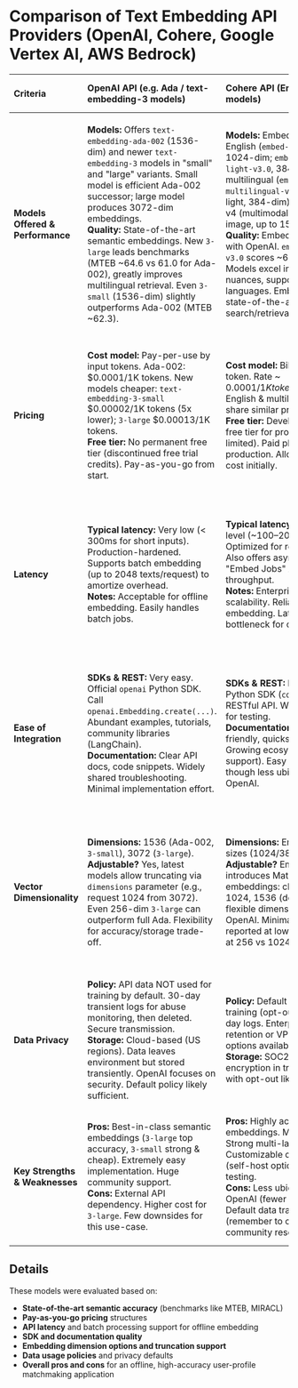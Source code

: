 # Comparison of Text Embedding API Providers (OpenAI, Cohere, Google Vertex AI, AWS Bedrock)

| **Criteria**                 | **OpenAI API (e.g. Ada / text-embedding-3 models)**                                                                                                                                                                                                                                                                                       | **Cohere API (Embed v3 & v4 models)**                                                                                                                                                                                                                                                                                                                                                     | **Google Vertex AI (Generative AI Embeddings)**                                                                                                                                                                                                                                                                                                                                                        | **AWS Bedrock (Amazon Titan Embeddings)**                                                                                                                                                                                                                                                                                                                                                        |
| :--------------------------- | :---------------------------------------------------------------------------------------------------------------------------------------------------------------------------------------------------------------------------------------------------------------------------------------------------------------------------------------- | :--------------------------------------------------------------------------------------------------------------------------------------------------------------------------------------------------------------------------------------------------------------------------------------------------------------------------------------------------------------------------------------------------------- | :--------------------------------------------------------------------------------------------------------------------------------------------------------------------------------------------------------------------------------------------------------------------------------------------------------------------------------------------------------------------------------------------------------------------- | :----------------------------------------------------------------------------------------------------------------------------------------------------------------------------------------------------------------------------------------------------------------------------------------------------------------------------------------------------------------------------------------------- |
| **Models Offered & Performance** | **Models:** Offers `text-embedding-ada-002` (1536-dim) and newer `text-embedding-3` models in "small" and "large" variants. Small model is efficient Ada-002 successor; large model produces 3072-dim embeddings. <br> **Quality:** State-of-the-art semantic embeddings. New `3-large` leads benchmarks (MTEB ~64.6 vs 61.0 for Ada-002), greatly improves multilingual retrieval. Even `3-small` (1536-dim) slightly outperforms Ada-002 (MTEB ~62.3). | **Models:** Embed v3 family for English (`embed-english-v3.0`, 1024-dim; `embed-english-light-v3.0`, 384-dim) and multilingual (`embed-multilingual-v3.0`, 1024-dim; light, 384-dim). Newer Embed v4 (multimodal) supports text & image, up to 1536-dim. <br> **Quality:** Embeddings on par with OpenAI. `embed-english-v3.0` scores ~64.5 on MTEB. Models excel in English nuances, support 100+ languages. Embed v4 reported state-of-the-art in search/retrieval. | **Models:** Gecko series (`textembedding-gecko@001…003`, ~768-dim, fast). Newer `text-embedding-005` (general) and `text-multilingual-embedding-002` (multi-language). Experimental Gemini Embedding (`text-embedding-large-exp-03-07`, ≈3000-dim). <br> **Quality:** Gemini achieves state-of-the-art semantic accuracy (MTEB ~68.3 Multilingual), outperforming others. Handles 100+ languages, complex context. Smaller Gecko models perform well. | **Models:** Titan Text Embeddings V2 (GA Apr 2024). Lightweight, optimized for RAG/search. Flexible output up to 1,024 dimensions (options: 256/512). Pre-trained on 100+ languages. <br> **Quality:** High semantic accuracy approaching top models (v2 closed gap vs v1). Well-suited for tech domain texts. Independent benchmarks for v2 still emerging.                                                                   |
| **Pricing**                  | **Cost model:** Pay-per-use by input tokens. Ada-002: $0.0001/1K tokens. New models cheaper: `text-embedding-3-small` $0.00002/1K tokens (5x lower); `3-large` $0.00013/1K tokens. <br> **Free tier:** No permanent free tier (discontinued free trial credits). Pay-as-you-go from start.                                                    | **Cost model:** Billed per input token. Rate ~ $0.0001/1K tokens (~$0.10/million). English & multilingual models share similar pricing. <br> **Free tier:** Developer-friendly free tier for prototyping (rate-limited). Paid plans for production. Allows trying at no cost initially.                                                                                                                            | **Cost model:** Charges based on input characters. ~ $0.000025/1K chars (online inference); ~ $0.00002/1K chars (batch, ~20% cheaper). ~ Equivalent to $0.0001/1K tokens. No charge for output vectors. <br> **Free tier:** $300 free credits for new Google Cloud users. After credits, pay-as-you-go.                                                                                                   | **Cost model:** Pay-as-you-go per input token. ~ $0.0001/1K tokens (~$0.10/1M). No additional fees for Bedrock service itself. <br> **Free tier:** No official free tier for Bedrock (not in AWS free tier). Charges from first request, though AWS credits may apply.                                                                                                                               |
| **Latency**                  | **Typical latency:** Very low (< 300ms for short inputs). Production-hardened. Supports batch embedding (up to 2048 texts/request) to amortize overhead. <br> **Notes:** Acceptable for offline embedding. Easily handles batch jobs.                                                                                                       | **Typical latency:** Millisecond-level (~100–200ms or faster). Optimized for real-time search. Also offers asynchronous batch "Embed Jobs" API for high throughput. <br> **Notes:** Enterprise-grade scalability. Reliably handles bulk embedding. Latency rarely a bottleneck for offline.                                                                                                                  | **Typical latency:** Gecko models ~100ms (low latency). Gemini (large) model higher latency (few hundred ms), acceptable for non-real-time. <br> **Notes:** Vertex AI supports batch processing (more efficient, lower cost). Minimal network latency if hosted on GCP.                                                                                                                                            | **Typical latency:** Comparable to others (~few hundred ms or less for short paragraph). Titan v2 described as "lightweight", efficient. Bedrock added batch mode support (~50% cheaper) for throughput. <br> **Notes:** Very low network latency if backend is on AWS (same region, esp. via PrivateLink). Service can scale for large document sets.                                               |
| **Ease of Integration**      | **SDKs & REST:** Very easy. Official `openai` Python SDK. Call `openai.Embedding.create(...)`. Abundant examples, tutorials, community libraries (LangChain). <br> **Documentation:** Clear API docs, code snippets. Widely shared troubleshooting. Minimal implementation effort.                                                             | **SDKs & REST:** Intuitive `cohere` Python SDK (`co.embed(...)`). RESTful API. Web Playground for testing. <br> **Documentation:** Developer-friendly, quickstart guides. Growing ecosystem (LangChain support). Easy to work with, though less ubiquitous than OpenAI.                                                                                                                                     | **SDKs & REST:** Requires GCP project. Use Vertex AI Python SDK (`google.cloud.aiplatform`) or REST/gRPC. Needs setup (enable API, credentials), but Google tooling helps. <br> **Documentation:** Extensive, thorough guides (Colab notebooks). Native integration with Vertex AI ecosystem (vector DB, etc.).                                                                                                     | **SDKs & REST:** Requires AWS account, IAM setup. Use AWS SDKs (e.g., Boto3 for Python). Call `bedrock.invoke_model`. AWS examples & CloudFormation templates available. <br> **Documentation:** AWS docs, example notebooks. Growing community examples. Smooth if already in AWS ecosystem. Main overhead is initial config (enabling Bedrock access).                                                         |
| **Vector Dimensionality**    | **Dimensions:** 1536 (Ada-002, `3-small`), 3072 (`3-large`). <br> **Adjustable?** Yes, latest models allow truncating via `dimensions` parameter (e.g., request 1024 from 3072). Even 256-dim `3-large` can outperform full Ada. Flexibility for accuracy/storage trade-off.                                                                         | **Dimensions:** Embed v3 fixed sizes (1024/384). <br> **Adjustable?** Embed v4 introduces Matryoshka embeddings: choose 256, 512, 1024, 1536 (default). Supports flexible dimensionality like OpenAI. Minimal accuracy loss reported at lower dims (~97% at 256 vs 1024).                                                                                                                                   | **Dimensions:** ~768 (Gecko models), ~3000 (Gemini large). <br> **Adjustable?** Yes, specify lower `output_dimensionality`. Gemini uses "Matryoshka Representation Learning" allowing dropping dimensions (e.g., first 1024 of 3000) while largely preserving accuracy. Useful for DB limits/space saving.                                                                                                        | **Dimensions:** Titan v1 fixed 1536. Titan v2 default 1024, flexible options: 512 or 256. Minimal accuracy loss reported (~99% retrieval at 512 vs 1024). <br> **Adjustable?** Yes, via Bedrock API `outputDimensions` parameter. Allows optimizing storage/performance in Qdrant.                                                                                                                    |
| **Data Privacy**             | **Policy:** API data NOT used for training by default. 30-day transient logs for abuse monitoring, then deleted. Secure transmission. <br> **Storage:** Cloud-based (US regions). Data leaves environment but stored transiently. OpenAI focuses on security. Default policy likely sufficient.                                                  | **Policy:** Default opt-in for training (opt-out available). 30-day logs. Enterprise zero-retention or VPC/self-host options available. <br> **Storage:** SOC2 compliant, encryption in transit. Public API with opt-out likely sufficient.                                                                                                                                                         | **Policy:** Customer data NOT used for training without permission. Short-term cache (up to 24h, disable-able). Strong enterprise compliance (GDPR). <br> **Storage:** Data stays within Google Cloud (choose regions). Profile data stays within GCP project boundaries.                                                                                                                                        | **Policy:** Content NOT used to improve base models or shared with providers. Data stays private by default. <br> **Storage:** Data remains within AWS environment/VPC. Encrypted in transit & at rest (KMS option). Bedrock attractive for privacy-conscious apps.                                                                                                                                       |
| **Key Strengths & Weaknesses** | **Pros:** Best-in-class semantic embeddings (`3-large` top accuracy, `3-small` strong & cheap). Extremely easy implementation. Huge community support. <br> **Cons:** External API dependency. Higher cost for `3-large`. Few downsides for this use-case.                                                                                        | **Pros:** Highly accurate embeddings. Multimodal (v4). Strong multi-language. Customizable deployment (self-host option). Free tier for testing. <br> **Cons:** Less ubiquitous than OpenAI (fewer integrations). Default data training opt-in (remember to opt out). Smaller community resources.                                                                                                       | **Pros:** Highest semantic accuracy (Gemini). Excellent long text/multi-language support. Deep integration with Google ML ecosystem. <br> **Cons:** Higher setup complexity. Gemini experimental (quotas?). Higher latency for Gemini. Pricing by character confusing.                                                                                                                                             | **Pros:** Ideal if on AWS (security, integration). Data stays in AWS env. Titan v2 competitive quality, flexible dims. Access other Bedrock models. <br> **Cons:** Titan v2 newer, less battle-tested. Fewer community examples. Ties you into AWS. Less "plug-and-play" community support.                                                                                                           |

## Details

These models were evaluated based on:
- **State-of-the-art semantic accuracy** (benchmarks like MTEB, MIRACL)
- **Pay-as-you-go pricing** structures
- **API latency** and batch processing support for offline embedding
- **SDK and documentation quality**
- **Embedding dimension options and truncation support**
- **Data usage policies** and privacy defaults
- **Overall pros and cons** for an offline, high-accuracy user-profile matchmaking application
